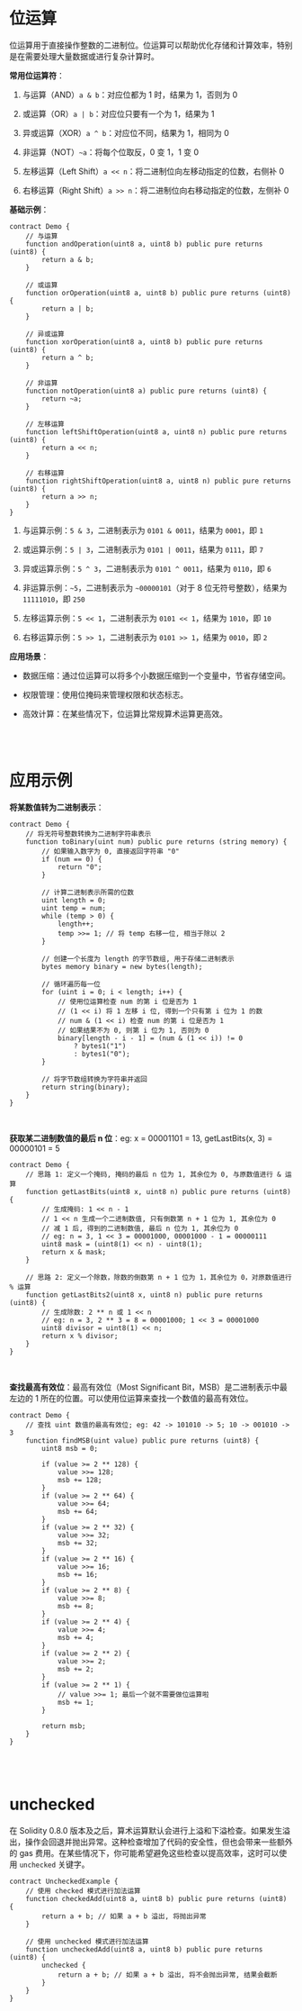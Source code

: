 # 位运算

位运算用于直接操作整数的二进制位。位运算可以帮助优化存储和计算效率，特别是在需要处理大量数据或进行复杂计算时。

**常用位运算符**：

1. 与运算（AND）`a & b`：对应位都为 1 时，结果为 1，否则为 0

2. 或运算（OR）`a | b`：对应位只要有一个为 1，结果为 1

3. 异或运算（XOR）`a ^ b`：对应位不同，结果为 1，相同为 0

4. 非运算（NOT）`~a`：将每个位取反，0 变 1，1 变 0

5. 左移运算（Left Shift）`a << n`：将二进制位向左移动指定的位数，右侧补 0

6. 右移运算（Right Shift）`a >> n`：将二进制位向右移动指定的位数，左侧补 0

**基础示例**：

```solidity
contract Demo {
    // 与运算
    function andOperation(uint8 a, uint8 b) public pure returns (uint8) {
        return a & b;
    }

    // 或运算
    function orOperation(uint8 a, uint8 b) public pure returns (uint8) {
        return a | b;
    }

    // 异或运算
    function xorOperation(uint8 a, uint8 b) public pure returns (uint8) {
        return a ^ b;
    }

    // 非运算
    function notOperation(uint8 a) public pure returns (uint8) {
        return ~a;
    }

    // 左移运算
    function leftShiftOperation(uint8 a, uint8 n) public pure returns (uint8) {
        return a << n;
    }

    // 右移运算
    function rightShiftOperation(uint8 a, uint8 n) public pure returns (uint8) {
        return a >> n;
    }
}
```

1. 与运算示例：`5 & 3`，二进制表示为 `0101 & 0011`，结果为 `0001`，即 `1`

2. 或运算示例：`5 | 3`，二进制表示为 `0101 | 0011`，结果为 `0111`，即 `7`

3. 异或运算示例：`5 ^ 3`，二进制表示为 `0101 ^ 0011`，结果为 `0110`，即 `6`

4. 非运算示例：`~5`，二进制表示为 `~00000101`（对于 8 位无符号整数），结果为 `11111010`，即 `250`

5. 左移运算示例：`5 << 1`，二进制表示为 `0101 << 1`，结果为 `1010`，即 `10`

6. 右移运算示例：`5 >> 1`，二进制表示为 `0101 >> 1`，结果为 `0010`，即 `2`

**应用场景**：

-   数据压缩：通过位运算可以将多个小数据压缩到一个变量中，节省存储空间。

-   权限管理：使用位掩码来管理权限和状态标志。

-   高效计算：在某些情况下，位运算比常规算术运算更高效。

<br><br>

# 应用示例

**将某数值转为二进制表示**：

```solidity
contract Demo {
    // 将无符号整数转换为二进制字符串表示
    function toBinary(uint num) public pure returns (string memory) {
        // 如果输入数字为 0, 直接返回字符串 "0"
        if (num == 0) {
            return "0";
        }

        // 计算二进制表示所需的位数
        uint length = 0;
        uint temp = num;
        while (temp > 0) {
            length++;
            temp >>= 1; // 将 temp 右移一位, 相当于除以 2
        }

        // 创建一个长度为 length 的字节数组, 用于存储二进制表示
        bytes memory binary = new bytes(length);

        // 循环遍历每一位
        for (uint i = 0; i < length; i++) {
            // 使用位运算检查 num 的第 i 位是否为 1
            // (1 << i) 将 1 左移 i 位, 得到一个只有第 i 位为 1 的数
            // num & (1 << i) 检查 num 的第 i 位是否为 1
            // 如果结果不为 0, 则第 i 位为 1, 否则为 0
            binary[length - i - 1] = (num & (1 << i)) != 0
                ? bytes1("1")
                : bytes1("0");
        }

        // 将字节数组转换为字符串并返回
        return string(binary);
    }
}
```

<br>

**获取某二进制数值的最后 n 位**：eg: x = 00001101 = 13, getLastBits(x, 3) = 00000101 = 5

```solidity
contract Demo {
    // 思路 1: 定义一个掩码, 掩码的最后 n 位为 1, 其余位为 0, 与原数值进行 & 运算
    function getLastBits(uint8 x, uint8 n) public pure returns (uint8) {
        // 生成掩码: 1 << n - 1
        // 1 << n 生成一个二进制数值, 只有倒数第 n + 1 位为 1, 其余位为 0
        // 减 1 后, 得到的二进制数值, 最后 n 位为 1, 其余位为 0
        // eg: n = 3, 1 << 3 = 00001000, 00001000 - 1 = 00000111
        uint8 mask = (uint8(1) << n) - uint8(1);
        return x & mask;
    }

    // 思路 2: 定义一个除数，除数的倒数第 n + 1 位为 1，其余位为 0，对原数值进行 % 运算
    function getLastBits2(uint8 x, uint8 n) public pure returns (uint8) {
        // 生成除数: 2 ** n 或 1 << n
        // eg: n = 3, 2 ** 3 = 8 = 00001000; 1 << 3 = 00001000
        uint8 divisor = uint8(1) << n;
        return x % divisor;
    }
}
```

<br>

**查找最高有效位**：最高有效位（Most Significant Bit，MSB）是二进制表示中最左边的 1 所在的位置。可以使用位运算来查找一个数值的最高有效位。

```solidity
contract Demo {
    // 查找 uint 数值的最高有效位; eg: 42 -> 101010 -> 5; 10 -> 001010 -> 3
    function findMSB(uint value) public pure returns (uint8) {
        uint8 msb = 0;

        if (value >= 2 ** 128) {
            value >>= 128;
            msb += 128;
        }
        if (value >= 2 ** 64) {
            value >>= 64;
            msb += 64;
        }
        if (value >= 2 ** 32) {
            value >>= 32;
            msb += 32;
        }
        if (value >= 2 ** 16) {
            value >>= 16;
            msb += 16;
        }
        if (value >= 2 ** 8) {
            value >>= 8;
            msb += 8;
        }
        if (value >= 2 ** 4) {
            value >>= 4;
            msb += 4;
        }
        if (value >= 2 ** 2) {
            value >>= 2;
            msb += 2;
        }
        if (value >= 2 ** 1) {
            // value >>= 1; 最后一个就不需要做位运算啦
            msb += 1;
        }

        return msb;
    }
}
```

<br><br>

# unchecked

在 Solidity 0.8.0 版本及之后，算术运算默认会进行上溢和下溢检查。如果发生溢出，操作会回退并抛出异常。这种检查增加了代码的安全性，但也会带来一些额外的 gas 费用。在某些情况下，你可能希望避免这些检查以提高效率，这时可以使用 `unchecked` 关键字。

```solidity
contract UncheckedExample {
    // 使用 checked 模式进行加法运算
    function checkedAdd(uint8 a, uint8 b) public pure returns (uint8) {
        return a + b; // 如果 a + b 溢出, 将抛出异常
    }

    // 使用 unchecked 模式进行加法运算
    function uncheckedAdd(uint8 a, uint8 b) public pure returns (uint8) {
        unchecked {
            return a + b; // 如果 a + b 溢出, 将不会抛出异常, 结果会截断
        }
    }
}
```

<br>

